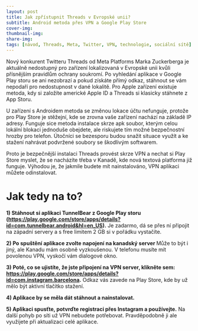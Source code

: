```yaml
---
layout: post
title: Jak zpřístupnit Threads v Evropské unii?
subtitle: Android metoda přes VPN a Google Play Store
cover-img: 
thumbnail-img: 
share-img: 
tags: [návod, Threads, Meta, Twitter, VPN, technologie, sociální sítě]
---
```


Nový konkurent Twitteru Threads od Meta Platforms Marka Zuckerberga je aktuálně nedostupný pro zařízení lokalizovaná v Evropské unii kvůli přísnějším pravidlům ochrany soukromí. Po vyhledání aplikace v Google Play storu se ani nezobrazí a pokud získáte přímý odkaz, stáhnout se vám nepodaří pro nedostupnost v dané lokalitě. Pro Apple zařízení existuje metoda, kdy si založíte americké Apple ID a Threads si klasicky stáhnete z App Storu. 

U zařízení s Androidem metoda se změnou lokace účtu nefunguje, protože pro Play Store je stěžejní, kde se zrovna vaše zařízení nachází na základě IP adresy. Funguje sice metoda instalace skrze apk soubor, kterým celou lokální blokaci jednoduše obejdete, ale riskujete tím možné bezpečnostní hrozby pro telefon. Útočníci se bezesporu budou snažit situace využít a ke stažení nahrávat podvržené soubory se škodlivým softwarem. 

Proto je bezpečnější instalaci Threads provést skrze VPN a nechat si Play Store myslet, že se nacházíte třeba v Kanadě, kde nová textová platforma již funguje. Výhodou je, že jakmile budete mít nainstalováno, VPN aplikaci můžete odinstalovat.

<h1>Jak tedy na to?</h1>

<b>1) Stáhnout si aplikaci TunnelBear z Google Play storu (<a href>https://play.google.com/store/apps/details?id=com.tunnelbear.android&hl=en_US</a>).</b> Je zadarmo, dá se přes ní připojit na západní servery a s free limitem 2 GB si v pořádku vystačíte.

<b>2) Po spuštění aplikace zvolte napojení na kanadský server </b> Může to být i jiný, ale Kanadu mám osobně vyzkoušenou. V telefonu musíte mít povolenou VPN, vyskočí vám dialogové okno.
   
<b>3) Poté, co se ujistíte, že jste připojení na VPN server, klikněte sem: <a href>https://play.google.com/store/apps/details?id=com.instagram.barcelona</a>.</b> Odkaz vás zavede na Play Store, kde by už mělo být aktivní tlačítko stažení.
   
<b>4) Aplikace by se měla dát stáhnout a nainstalovat.</b>
   
<b>5) Aplikaci spusťte, potvrďte registraci přes Instagram a používejte.</b> Na další pohyb po síti už VPN nebudete potřebovat. Pravděpodobně ji ale využijete při aktualizaci celé aplikace.
